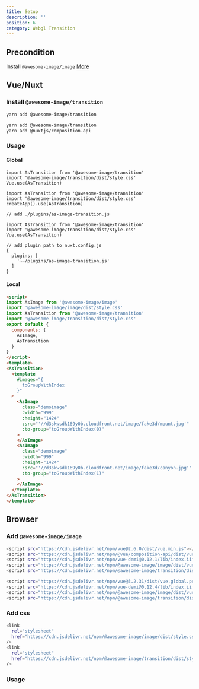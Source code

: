 ```yaml
---
title: Setup
description: ''
position: 6
category: Webgl Transition
---
```

## Precondition
Install `@awesome-image/image` [More](/setup)
## Vue/Nuxt

### Install `@awesome-image/transition`

<code-group>
  <code-block label="Vue" active>

  ```bash
  yarn add @awesome-image/transition
  ```

  </code-block>
  <code-block label="Nuxt">

  ```bash
 yarn add @awesome-image/transition
 yarn add @nuxtjs/composition-api
  ```

  </code-block>
  
</code-group>

### Usage
#### Global
<code-group>
  <code-block label="Vue2" active>

  ```js[main.js]
  import AsTransition from '@awesome-image/transition'
  import '@awesome-image/transition/dist/style.css'
  Vue.use(AsTransition)

  ```

  </code-block>
  <code-block label="Vue3">

  ```js[main.js]
  import AsTransition from '@awesome-image/transition'
  import '@awesome-image/transition/dist/style.css'
  createApp().use(AsTransition)

  ```

  </code-block>
  <code-block label="Nuxt">


  ```js[./plugins/as-image-transition.js]
  // add ./plugins/as-image-transition.js

  import AsTransition from '@awesome-image/transition'
  import '@awesome-image/transition/dist/style.css'
  Vue.use(AsTransition)

  ```

  ```js[nuxt.config.js]
  // add plugin path to nuxt.config.js
  {
    plugins: [
      '~~/plugins/as-image-transition.js'
    ]
  }
  ```

  </code-block>
  
</code-group>


#### Local
```html
<script>  
import AsImage from '@awesome-image/image'
import '@awesome-image/image/dist/style.css'
import AsTransition from '@awesome-image/transition'
import '@awesome-image/transition/dist/style.css'
export default {
  components: {
    AsImage,
    AsTransition
  }
}
</script>
<template>
<AsTransition>
  <template
    #images="{
      toGroupWithIndex
    }"
  >
    <AsImage
      class="demoimage"
      :width="999"
      :height="1424"
      :src="'//d3skwsdk169y0b.cloudfront.net/image/fake3d/mount.jpg'"
      :to-group="toGroupWithIndex(0)"
    >
    </AsImage>
    <AsImage
      class="demoimage"
      :width="999"
      :height="1424"
      :src="'//d3skwsdk169y0b.cloudfront.net/image/fake3d/canyon.jpg'"
      :to-group="toGroupWithIndex(1)"
    >
    </AsImage>
  </template>
</AsTransition>
</template>

```


## Browser

### Add `@awesome-image/image`

<code-group>
  <code-block label="Vue2" active>

  ```bash
  <script src="https://cdn.jsdelivr.net/npm/vue@2.6.0/dist/vue.min.js"></script>
  <script src="https://cdn.jsdelivr.net/npm/@vue/composition-api/dist/vue-composition-api.js"></script>
  <script src="https://cdn.jsdelivr.net/npm/vue-demi@0.12.1/lib/index.iife.js"></script>
  <script src="https://cdn.jsdelivr.net/npm/@awesome-image/image/dist/vue2/index.umd.js"></script>
  <script src="https://cdn.jsdelivr.net/npm/@awesome-image/transition/dist/vue2/index.umd.js"></script>
  ```

  </code-block>
  <code-block label="Vue3">

  ```bash
  <script src="https://cdn.jsdelivr.net/npm/vue@3.2.31/dist/vue.global.prod.js"></script>
  <script src="https://cdn.jsdelivr.net/npm/vue-demi@0.12.4/lib/index.iife.js"></script>
  <script src="https://cdn.jsdelivr.net/npm/@awesome-image/image/dist/vue3/index.umd.js"></script>
  <script src="https://cdn.jsdelivr.net/npm/@awesome-image/transition/dist/vue3/index.umd.js"></script>
  ```

  </code-block>
  
</code-group>


### Add css



```bash
<link
  rel="stylesheet"
  href="https://cdn.jsdelivr.net/npm/@awesome-image/image/dist/style.css"
/>
<link
  rel="stylesheet"
  href="https://cdn.jsdelivr.net/npm/@awesome-image/transition/dist/style.css"
/>
```


### Usage

<code-sandbox :src="'https://codesandbox.io/embed/image-group-basic-nncsy7?fontsize=14&hidenavigation=1&theme=dark'"></code-sandbox>